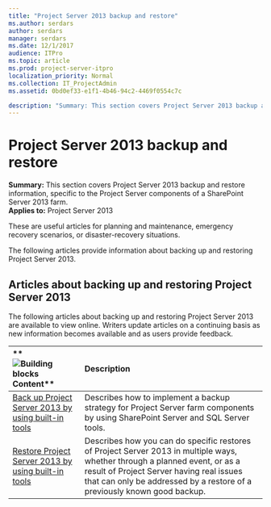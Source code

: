 ```yaml
---
title: "Project Server 2013 backup and restore"
ms.author: serdars
author: serdars
manager: serdars
ms.date: 12/1/2017
audience: ITPro
ms.topic: article
ms.prod: project-server-itpro
localization_priority: Normal
ms.collection: IT_ProjectAdmin
ms.assetid: 0bd0ef33-e1f1-4b46-94c2-4469f0554c7c

description: "Summary: This section covers Project Server 2013 backup and restore information, specific to the Project Server components of a SharePoint Server 2013 farm."
---
```


# Project Server 2013 backup and restore
 
 **Summary:** This section covers Project Server 2013 backup and restore information, specific to the Project Server components of a SharePoint Server 2013 farm.<br/>
**Applies to:** Project Server 2013
  
These are useful articles for planning and maintenance, emergency recovery scenarios, or disaster-recovery situations.
  
The following articles provide information about backing up and restoring Project Server 2013.
  
## Articles about backing up and restoring Project Server 2013

The following articles about backing up and restoring Project Server 2013 are available to view online. Writers update articles on a continuing basis as new information becomes available and as users provide feedback.
  
|**        ![Building blocks](images/mod_icon_buildingblock_M.png)          Content**|**Description**|
|:-----|:-----|
|[Back up Project Server 2013 by using built-in tools](back-up-project-server-2013-by-using-built-in-tools.md) <br/> |Describes how to implement a backup strategy for Project Server farm components by using SharePoint Server and SQL Server tools.  <br/> |
|[Restore Project Server 2013 by using built-in tools](restore-project-server-2013-by-using-built-in-tools.md) <br/> |Describes how you can do specific restores of Project Server 2013 in multiple ways, whether through a planned event, or as a result of Project Server having real issues that can only be addressed by a restore of a previously known good backup.  <br/> |
   

